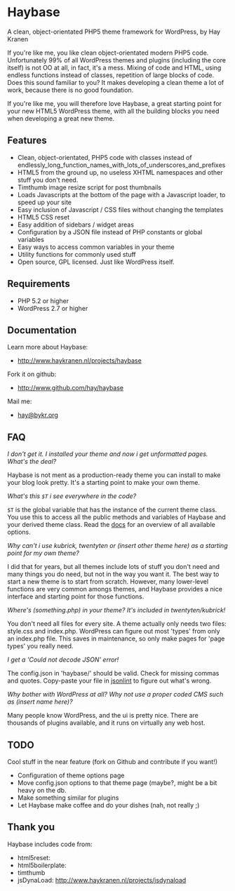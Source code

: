 Haybase
=======
A clean, object-orientated PHP5 theme framework for WordPress, by Hay Kranen

If you're like me, you like clean object-orientated modern PHP5 code.
Unfortunately 99% of all WordPress themes and plugins (including the core
itself) is not OO at all, in fact, it's a mess. Mixing of code and HTML, using
endless functions instead of classes, repetition of large blocks of code. Does
this sound familiar to you? It makes developing a clean theme a lot of work,
because there is no good foundation.

If you're like me, you will therefore love Haybase, a great starting point for
your new HTML5 WordPress theme, with all the building blocks you need when
developing a great new theme.

Features
--------
* Clean, object-orientated, PHP5 code with classes instead of
  endlessly_long_function_names_with_lots_of_underscores_and_prefixes
* HTML5 from the ground up, no useless XHTML namespaces and other stuff you
  don't need.
* Timthumb image resize script for post thumbnails
* Loads Javascripts at the bottom of the page with a Javascript loader,
  to speed up your site
* Easy inclusion of Javascript / CSS files without changing the templates
* HTML5 CSS reset
* Easy addition of sidebars / widget areas
* Configuration by a JSON file instead of PHP constants or global variables
* Easy ways to access common variables in your theme
* Utility functions for commonly used stuff
* Open source, GPL licensed. Just like WordPress itself.

Requirements
------------
* PHP 5.2 or higher
* WordPress 2.7 or higher

Documentation
-------------
Learn more about Haybase:
* http://www.haykranen.nl/projects/haybase

Fork it on github:
* http://www.github.com/hay/haybase

Mail me:
* hay@bykr.org

FAQ
---
*I don't get it. I installed your theme and now i get unformatted pages.
What's the deal?*

Haybase is not ment as a production-ready theme you can install to make your
blog look pretty. It's a starting point to make your own theme.

*What's this `$T` i see everywhere in the code?*

`$T` is the global variable that has the instance of the current theme class.
You use this to access all the public methods and variables of Haybase and your
derived theme class. Read the [docs] for an overview of all available
options.

*Why can't i use kubrick, twentyten or (insert other theme here) as a starting
point for my own theme?*

I did that for years, but all themes include lots of stuff you don't need and
many things you do need, but not in the way you want it. The best way to start a
new theme is to start from scratch. However, many lower-level functions are
very common amongs themes, and Haybase provides a nice interface and starting
point for those functions.

*Where's (something.php) in your theme? It's included in twentyten/kubrick!*

You don't need all files for every site. A theme actually only needs two files:
style.css and index.php. WordPress can figure out most 'types' from only an
index.php file. This saves in maintenance, so only make pages for 'page types'
you really need.

*I get a 'Could not decode JSON' error!*

The config.json in 'haybase/' should be valid. Check for missing commas and quotes.
Copy-paste your file in [jsonlint] to figure out what's wrong.

*Why bother with WordPress at all? Why not use a proper coded CMS such as 
(insert name here)?*

Many people know WordPress, and the ui is pretty nice. There are thousands of 
plugins available, and it runs on virtually any web host. 

TODO
----
Cool stuff in the near feature (fork on Github and contribute if you want!)
* Configuration of theme options page
* Move config.json options to that theme page (maybe?, might be a bit heavy on
  the db.
* Make something similar for plugins
* Let Haybase make coffee and do your dishes (nah, not really ;)

Thank you
---------
Haybase includes code from:
* html5reset:
* html5boilerplate:
* timthumb
* jsDynaLoad: http://www.haykranen.nl/projects/jsdynaload

[docs]: http://www.haykranen.nl/projects/haybase
[jsonlint]: http://www.jsonlint.com